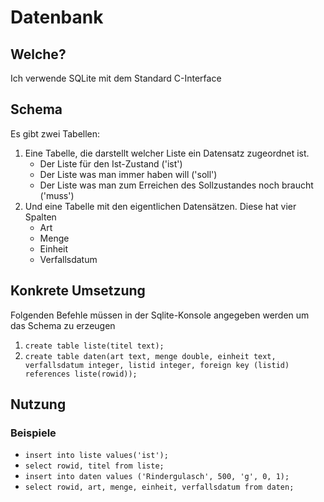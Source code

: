 # Datenbank
## Welche?
Ich verwende SQLite mit dem Standard C-Interface
## Schema
Es gibt zwei Tabellen:
1. Eine Tabelle, die darstellt welcher Liste ein Datensatz zugeordnet ist. 
   - Der Liste für den Ist-Zustand ('ist')
   - Der Liste was man immer haben will ('soll')
   - Der Liste was man zum Erreichen des Sollzustandes noch braucht ('muss')
2. Und eine Tabelle mit den eigentlichen Datensätzen. Diese hat vier Spalten
   - Art
   - Menge
   - Einheit
   - Verfallsdatum
## Konkrete Umsetzung
Folgenden Befehle müssen in der Sqlite-Konsole angegeben werden um das Schema zu erzeugen
1. ```create table liste(titel text);```
2. ```create table daten(art text, menge double, einheit text, verfallsdatum integer, listid integer, foreign key (listid) references liste(rowid));```
## Nutzung
### Beispiele
- ```insert into liste values('ist');```
- ```select rowid, titel from liste;```
- ```insert into daten values ('Rindergulasch', 500, 'g', 0, 1);```
- ```select rowid, art, menge, einheit, verfallsdatum from daten;```
